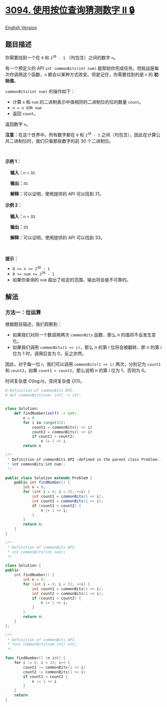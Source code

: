 # [3094. 使用按位查询猜测数字 II 🔒](https://leetcode.cn/problems/guess-the-number-using-bitwise-questions-ii)

[English Version](/solution/3000-3099/3094.Guess%20the%20Number%20Using%20Bitwise%20Questions%20II/README_EN.md)

<!-- tags:位运算,交互 -->

## 题目描述

<!-- 这里写题目描述 -->

<p>你需要找到一个在 <code>0</code> 和&nbsp;<code>2<sup>30</sup> - 1</code>&nbsp;（均包含）之间的数字 <code>n</code>。</p>

<p>有一个预定义的 API <code>int commonBits(int num)</code>&nbsp;能帮助你完成任务。但挑战是每次你调用这个函数，<code>n</code>&nbsp;都会以某种方式改变。但是记住，你需要找到的是<strong>&nbsp;</strong><code>n</code>&nbsp;的 <strong>初始值</strong>。</p>

<p><code>commonBits(int num)</code> 的操作如下：</p>

<ul>
	<li>计算&nbsp;<code>n</code>&nbsp;和&nbsp;<code>num</code>&nbsp;的二进制表示中值相同的二进制位的位的数量&nbsp;<code>count</code>。</li>
	<li><code>n = n XOR num</code></li>
	<li>返回&nbsp;<code>count</code>。</li>
</ul>

<p>返回数字&nbsp;<code>n</code>。</p>

<p><strong>注意：</strong>在这个世界中，所有数字都在&nbsp;<code>0</code>&nbsp;和&nbsp;<code>2<sup>30</sup> - 1</code>&nbsp;之间（均包含），因此在计算公共二进制位时，我们只看那些数字的前 30 个二进制位。</p>

<p>&nbsp;</p>

<p><strong class="example">示例 1：</strong></p>

<div class="example-block" style="border-color: var(--border-tertiary); border-left-width: 2px; color: var(--text-secondary); font-size: .875rem; margin-bottom: 1rem; margin-top: 1rem; overflow: visible; padding-left: 1rem;">
<p><strong>输入：</strong><span class="example-io" style="font-family: Menlo,sans-serif; font-size: 0.85rem;">n = 31 </span></p>

<p><strong>输出：</strong><span class="example-io" style="font-family: Menlo,sans-serif; font-size: 0.85rem;">31 </span></p>

<p><strong>解释：</strong>可以证明，使用提供的 API 可以找到 31。</p>
</div>

<p><strong class="example">示例 2：</strong></p>

<div class="example-block" style="border-color: var(--border-tertiary); border-left-width: 2px; color: var(--text-secondary); font-size: .875rem; margin-bottom: 1rem; margin-top: 1rem; overflow: visible; padding-left: 1rem;">
<p><strong>输入：</strong><span class="example-io" style="font-family: Menlo,sans-serif; font-size: 0.85rem;">n = 33 </span></p>

<p><strong>输出：</strong><span class="example-io" style="font-family: Menlo,sans-serif; font-size: 0.85rem;">33 </span></p>

<p><strong>解释：</strong>可以证明，使用提供的 API 可以找到 33。</p>
</div>

<p>&nbsp;</p>

<p><strong>提示：</strong></p>

<ul>
	<li><code>0 &lt;= n &lt;= 2<sup>30</sup> - 1</code></li>
	<li><code>0 &lt;= num &lt;= 2<sup>30</sup> - 1</code></li>
	<li>如果你查询的&nbsp;<code>num</code>&nbsp;超出了给定的范围，输出将会是不可靠的。</li>
</ul>

## 解法

### 方法一：位运算

根据题目描述，我们观察到：

-   如果我们对同一个数调用两次 `commonBits` 函数，那么 $n$ 的值将不会发生变化。
-   如果我们调用 `commonBits(1 << i)`，那么 $n$ 的第 $i$ 位将会被翻转，即 $n$ 的第 $i$ 位为 $1$ 时，调用后变为 $0$，反之亦然。

因此，对于每一位 $i$，我们可以调用 `commonBits(1 << i)` 两次，分别记为 `count1` 和 `count2`，如果 `count1 > count2`，那么说明 $n$ 的第 $i$ 位为 $1$，否则为 $0$。

时间复杂度 $O(\log n)$，空间复杂度 $O(1)$。

<!-- tabs:start -->

```python
# Definition of commonBits API.
# def commonBits(num: int) -> int:


class Solution:
    def findNumber(self) -> int:
        n = 0
        for i in range(32):
            count1 = commonBits(1 << i)
            count2 = commonBits(1 << i)
            if count1 > count2:
                n |= 1 << i
        return n
```

```java
/**
 * Definition of commonBits API (defined in the parent class Problem).
 * int commonBits(int num);
 */

public class Solution extends Problem {
    public int findNumber() {
        int n = 0;
        for (int i = 0; i < 32; ++i) {
            int count1 = commonBits(1 << i);
            int count2 = commonBits(1 << i);
            if (count1 > count2) {
                n |= 1 << i;
            }
        }
        return n;
    }
}
```

```cpp
/**
 * Definition of commonBits API.
 * int commonBits(int num);
 */

class Solution {
public:
    int findNumber() {
        int n = 0;
        for (int i = 0; i < 32; ++i) {
            int count1 = commonBits(1 << i);
            int count2 = commonBits(1 << i);
            if (count1 > count2) {
                n |= 1 << i;
            }
        }
        return n;
    }
};
```

```go
/**
 * Definition of commonBits API.
 * func commonBits(num int) int;
 */

func findNumber() (n int) {
	for i := 0; i < 32; i++ {
		count1 := commonBits(1 << i)
		count2 := commonBits(1 << i)
		if count1 > count2 {
			n |= 1 << i
		}
	}
	return
}
```

<!-- tabs:end -->

<!-- end -->
